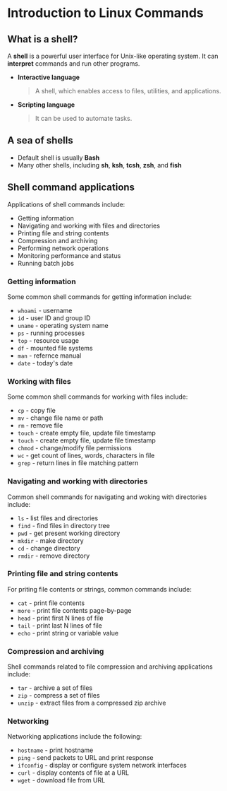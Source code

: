 # Introduction to Linux Commands
## What is a shell?
A **shell** is a powerful user interface for Unix-like operating system. It can **interpret** commands and run other programs.
* **Interactive language**
  > A shell, which enables access to files, utilities, and applications.
* **Scripting language**
  > It can be used to automate tasks.

## A sea of shells
* Default shell is usually **Bash**
* Many other shells, including **sh**, **ksh**, **tcsh**, **zsh**, and **fish**

## Shell command applications
Applications of shell commands include:
* Getting information
* Navigating and working with files and directories
* Printing file and string contents
* Compression and archiving
* Performing network operations
* Monitoring performance and status
* Running batch jobs

### Getting information
Some common shell commands for getting information include:
* `whoami` - username
* `id` - user ID and group ID
* `uname` - operating system name
* `ps` - running processes
* `top` - resource usage
* `df` - mounted file systems
* `man` - refernce manual
* `date` - today's date

### Working with files
Some common shell commands for working with files include:
* `cp` - copy file
* `mv` - change file name or path
* `rm` - remove file
* `touch` - create empty file, update file timestamp
* `touch` - create empty file, update file timestamp
* `chmod` - change/modify file permissions
* `wc` - get count of lines, words, characters in file
* `grep` - return lines in file matching pattern

### Navigating and working with directories
Common shell commands for navigating and woking with directories include:
* `ls` - list files and directories
* `find` - find files in directory tree
* `pwd` - get present working directory
* `mkdir` - make directory
* `cd` - change directory
* `rmdir` - remove directory

### Printing file and string contents
For priting file contents or strings, common commands include:
* `cat` - print file contents
* `more` - print file contents page-by-page
* `head` - print first N lines of file
* `tail` - print last N lines of file
* `echo` - print string or variable value

### Compression and archiving
Shell commands related to file compression and archiving applications include:
* `tar` - archive a set of files
* `zip` - compress a set of files
* `unzip` - extract files from a compressed zip archive

### Networking
Networking applications include the following:
* `hostname` - print hostname
* `ping` - send packets to URL and print response
* `ifconfig` - display or configure system network interfaces
* `curl` - display contents of file at a URL
* `wget` - download file from URL
